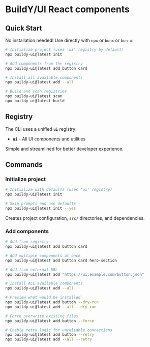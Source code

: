 # BuildY/UI React components

## Quick Start

No installation needed! Use directly with `npx` or `bunx` or `bun x`:

```bash
# Initialize project (uses 'ui' registry by default)
npx buildy-ui@latest init

# Add components from the registry
npx buildy-ui@latest add button card

# Install all available components
npx buildy-ui@latest add --all

# Build and scan registries
npx buildy-ui@latest scan
npx buildy-ui@latest build
```

## Registry

The CLI uses a unified **`ui`** registry:

- **`ui`** - All UI components and utilities

Simple and streamlined for better developer experience.

## Commands

### Initialize project
```bash
# Initialize with defaults (uses 'ui' registry)
npx buildy-ui@latest init

# Skip prompts and use defaults
npx buildy-ui@latest init --yes
```

Creates project configuration, `src/` directories, and dependencies.

### Add components
```bash
# Add from registry
npx buildy-ui@latest add button card

# Add multiple components at once
npx buildy-ui@latest add button card hero-section

# Add from external URL
npx buildy-ui@latest add "https://ui.example.com/button.json"

# Install ALL available components
npx buildy-ui@latest add --all

# Preview what would be installed
npx buildy-ui@latest add button --dry-run
npx buildy-ui@latest add --all --dry-run

# Force overwrite existing files
npx buildy-ui@latest add button --force

# Enable retry logic for unreliable connections
npx buildy-ui@latest add button --retry
npx buildy-ui@latest add --all --retry
```
